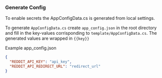 ### Generate Config
To enable secrets the AppConfigData.cs is generated from local settings.

To generate `AppConfigData.cs` create `app_config.json` in the root directory and fill in the key-values corrisponding to `template/AppConfigData.cs`.  The generated values are wrapped in `{{key}}`

Example app_config.json
```json
{
  "REDDIT_API_KEY": "api_key",
  "REDDIT_API_REDIRECT_URL": "redirect_url"
}
```
